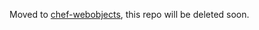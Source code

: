 Moved to [chef-webobjects](https://github.com/rgauss/chef-webobjects), this repo will be deleted soon.
